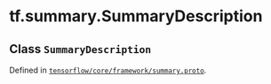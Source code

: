 <div itemscope itemtype="http://developers.google.com/ReferenceObject">
<meta itemprop="name" content="tf.summary.SummaryDescription" />
</div>

# tf.summary.SummaryDescription

## Class `SummaryDescription`





Defined in [`tensorflow/core/framework/summary.proto`](https://www.tensorflow.org/code/tensorflow/core/framework/summary.proto).



